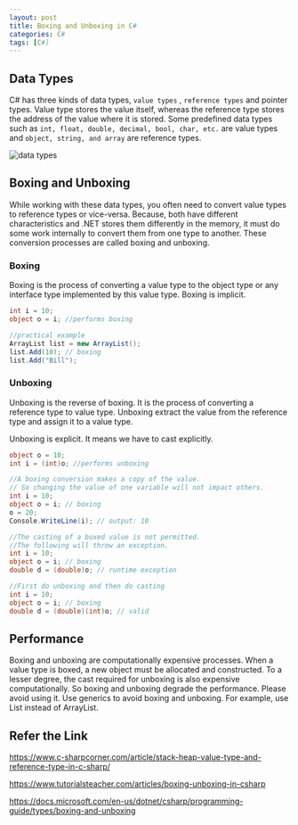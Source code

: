 ```yaml
---
layout: post
title: Boxing and Unboxing in C#
categories: C# 
tags: [C#]
---
```

## Data Types
C# has three kinds of data types, `value types` , `reference types` and pointer types. Value type stores the value itself, whereas the reference type stores the address of the value where it is stored. Some predefined data types such as `int, float, double, decimal, bool, char, etc.` are value types and `object, string, and array` are reference types.

![data types](https://www.c-sharpcorner.com/article/stack-heap-value-type-and-reference-type-in-c-sharp/Images/4.jpg)

## Boxing and Unboxing
While working with these data types, you often need to convert value types to reference types or vice-versa. Because, both have different characteristics and .NET stores them differently in the memory, it must do some work internally to convert them from one type to another. These conversion processes are called boxing and unboxing.

### Boxing
Boxing is the process of converting a value type to the object type or any interface type implemented by this value type. Boxing is implicit.

``` C#
int i = 10;
object o = i; //performs boxing

//practical example
ArrayList list = new ArrayList();
list.Add(10); // boxing
list.Add("Bill");

```
### Unboxing

Unboxing is the reverse of boxing. It is the process of converting a reference type to value type. Unboxing extract the value from the reference type and assign it to a value type.

Unboxing is explicit. It means we have to cast explicitly.

``` C#
object o = 10;
int i = (int)o; //performs unboxing

//A boxing conversion makes a copy of the value.
// So changing the value of one variable will not impact others.
int i = 10;
object o = i; // boxing
o = 20;
Console.WriteLine(i); // output: 10

//The casting of a boxed value is not permitted. 
//The following will throw an exception.
int i = 10;
object o = i; // boxing
double d = (double)o; // runtime exception

//First do unboxing and then do casting
int i = 10;
object o = i; // boxing
double d = (double)(int)o; // valid
```
## Performance
Boxing and unboxing are computationally expensive processes. When a value type is boxed, a new object must be allocated and constructed. To a lesser degree, the cast required for unboxing is also expensive computationally.
So boxing and unboxing degrade the performance. Please avoid using it. Use generics to avoid boxing and unboxing. For example, use List instead of ArrayList.

## Refer the Link
<https://www.c-sharpcorner.com/article/stack-heap-value-type-and-reference-type-in-c-sharp/>

<https://www.tutorialsteacher.com/articles/boxing-unboxing-in-csharp>

<https://docs.microsoft.com/en-us/dotnet/csharp/programming-guide/types/boxing-and-unboxing>